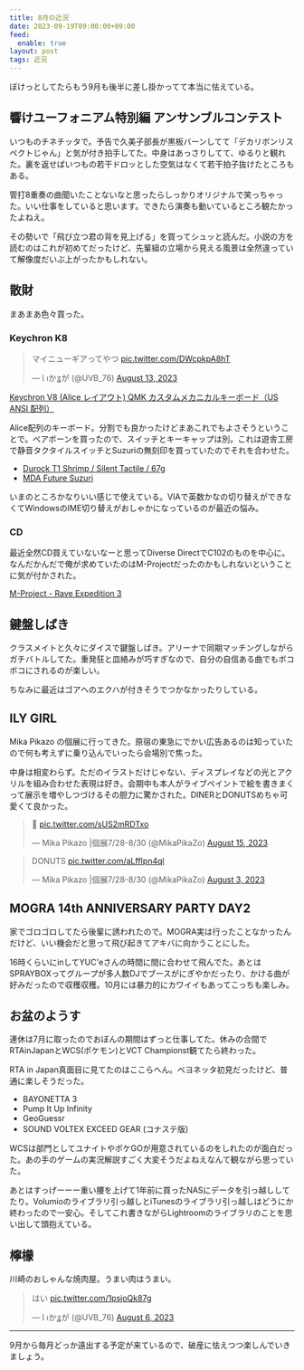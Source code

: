 ```yaml
---
title: 8月の近況
date: 2023-09-19T09:00:00+09:00
feed:
  enable: true
layout: post
tags: 近況
---
```


ぼけっとしてたらもう9月も後半に差し掛かってて本当に怯えている。

## 響けユーフォニアム特別編 アンサンブルコンテスト

いつものチネチッタで。予告で久美子部長が黒板バーンしてて「デカリボンリスペクトじゃん」と気が付き拍手してた。中身はあっさりしてて、ゆるりと観れた。裏を返せばいつもの若干ドロッとした空気はなくて若干拍子抜けたところもある。

管打8重奏の曲聞いたことないなと思ったらしっかりオリジナルで笑っちゃった。いい仕事をしていると思います。できたら演奏も動いているところ観たかったよねえ。

その勢いで「飛び立つ君の背を見上げる」を買ってシュッと読んだ。小説の方を読むのはこれが初めてだったけど、先輩組の立場から見える風景は全然違っていて解像度だいぶ上がったかもしれない。

## 散財

まあまあ色々買った。

### Keychron K8

<blockquote class="twitter-tweet"><p lang="ja" dir="ltr">マイニューギアってやつ <a href="https://t.co/DWcpkpA8hT">pic.twitter.com/DWcpkpA8hT</a></p>&mdash; Ɩ ıかʓが (@UVB_76) <a href="https://twitter.com/UVB_76/status/1690657071107375104?ref_src=twsrc%5Etfw">August 13, 2023</a></blockquote> <script async src="https://platform.twitter.com/widgets.js" charset="utf-8"></script>

[Keychron V8 (Alice レイアウト) QMK カスタムメカニカルキーボード（US ANSI 配列）](https://keychron.jp/products/keychron-v8-alice-%E3%83%AC%E3%82%A4%E3%82%A2%E3%82%A6%E3%83%88-qmk-%E3%82%AB%E3%82%B9%E3%82%BF%E3%83%A0%E3%83%A1%E3%82%AB%E3%83%8B%E3%82%AB%E3%83%AB%E3%82%AD%E3%83%BC%E3%83%9C%E3%83%BC%E3%83%89)


Alice配列のキーボード。分割でも良かったけどまあこれでもよさそうということで。ベアボーンを買ったので、スイッチとキーキャップは別。これは遊舎工房で静音タクタイルスイッチとSuzuriの無刻印を買っていたのでそれを合わせた。

- [Durock T1 Shrimp / Silent Tactile / 67g](https://shop.yushakobo.jp/products/4649?_pos=12&_sid=a7d1b7063&_ss=r)
- [MDA Future Suzuri](https://shop.yushakobo.jp/products/3404?variant=42238050566375)

いまのところかなりいい感じで使えている。VIAで英数かなの切り替えができなくてWindowsのIME切り替えがおしゃかになっているのが最近の悩み。

### CD

最近全然CD買えていないなーと思ってDiverse DirectでC102のものを中心に。なんだかんだで俺が求めていたのはM-Projectだったのかもしれないということに気が付かされた。

[M-Project - Rave Expedition 3](https://www.diverse.direct/terraform-music/tfcd-023/)

## 鍵盤しばき

クラスメイトと久々にダイスで鍵盤しばき。アリーナで同期マッチングしながらガチバトルしてた。重発狂と皿絡みが巧すぎなので、自分の自信ある曲でもボコボコにされるのが楽しい。

ちなみに最近はゴアへのエクハが付きそうでつかなかったりしている。

## ILY GIRL

Mika Pikazo の個展に行ってきた。原宿の東急にでかい広告あるのは知っていたので何も考えずに乗り込んでいったら会場別で焦った。

中身は相変わらず。ただのイラストだけじゃない、ディスプレイなどの光とアクリルを組み合わせた表現は好き。会期中も本人がライブペイントで絵を書きまくって展示を増やしつづけるその胆力に驚かされた。DINERとDONUTSめちゃ可愛くて良かった。

<blockquote class="twitter-tweet"><p lang="qme" dir="ltr">💙 <a href="https://t.co/sUS2mRDTxo">pic.twitter.com/sUS2mRDTxo</a></p>&mdash; Mika Pikazo |個展7/28-8/30 (@MikaPikaZo) <a href="https://twitter.com/MikaPikaZo/status/1691414359296311296?ref_src=twsrc%5Etfw">August 15, 2023</a></blockquote> <script async src="https://platform.twitter.com/widgets.js" charset="utf-8"></script>

<blockquote class="twitter-tweet"><p lang="en" dir="ltr">DONUTS <a href="https://t.co/aLffIpn4ql">pic.twitter.com/aLffIpn4ql</a></p>&mdash; Mika Pikazo |個展7/28-8/30 (@MikaPikaZo) <a href="https://twitter.com/MikaPikaZo/status/1687052937691021312?ref_src=twsrc%5Etfw">August 3, 2023</a></blockquote> <script async src="https://platform.twitter.com/widgets.js" charset="utf-8"></script>

## MOGRA 14th ANNIVERSARY PARTY DAY2

家でゴロゴロしてたら後輩に誘われたので。MOGRA実は行ったことなかったんだけど、いい機会だと思って飛び起きてアキバに向かうことにした。

16時くらいにinしてYUC'eさんの時間に間に合わせて飛んでた。あとはSPRAYBOXってグループが多人数DJでブースがにぎやかだったり、かける曲が好みだったので収穫収穫。10月には暴力的にカワイイもあってこっちも楽しみ。

## お盆のようす

連休は7月に取ったのでおぼんの期間はずっと仕事してた。休みの合間でRTAinJapanとWCS(ポケモン)とVCT Championst観てたら終わった。

RTA in Japan真面目に見てたのはここらへん。ベヨネッタ初見だったけど、普通に楽しそうだった。
- BAYONETTA 3
- Pump It Up Infinity
- GeoGuessr
- SOUND VOLTEX EXCEED GEAR (コナステ版)

WCSは部門としてユナイトやポケGOが用意されているのをしれたのが面白だった。あの手のゲームの実況解説すごく大変そうだよねえなんて観ながら思っていた。

あとはすっげーーー重い腰を上げて1年前に買ったNASにデータを引っ越ししてたり。Volumioのライブラリ引っ越しとiTunesのライブラリ引っ越しはどうにか終わったので一安心。そしてこれ書きながらLightroomのライブラリのことを思い出して頭抱えている。

## 檸檬

川崎のおしゃんな焼肉屋。うまい肉はうまい。

<blockquote class="twitter-tweet"><p lang="ja" dir="ltr">はい <a href="https://t.co/1psjoQk87g">pic.twitter.com/1psjoQk87g</a></p>&mdash; Ɩ ıかʓが (@UVB_76) <a href="https://twitter.com/UVB_76/status/1688152942690586624?ref_src=twsrc%5Etfw">August 6, 2023</a></blockquote> <script async src="https://platform.twitter.com/widgets.js" charset="utf-8"></script>

-----

9月から毎月どっか遠出する予定が来ているので、破産に怯えつつ楽しんでいきましょう。
